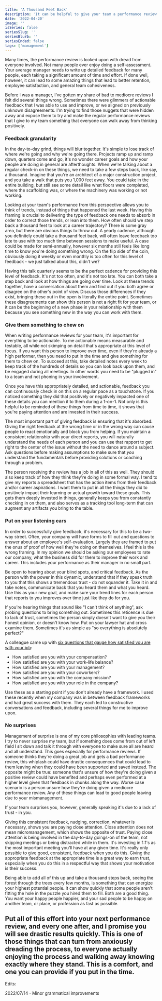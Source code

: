```yaml
---
title: 'A Thousand Feet Back'
description: 'It can be helpful to give your team a performance review every few months. If you put the effort in, you will see just how quickly all things on your team move in a positive direction.'
date: '2022-04-20'
image: ''
isSeries: false
seriesSlug: ''
seriesBlurb: ''
seriesEnded: false
tags: ['management']
---
```


Many times, the performance review is looked upon with dread from everyone involved. Not many people ever enjoy doing a self-assessment. Your average manager needs to write up detailed feedback for many people, each taking a significant amount of time and effort. If done well, however, it can lead to some amazing things that lead to better retention, employee satisfaction, and general team cohesiveness.

Before I was a manager, I've gotten my share of bad to mediocre reviews I felt did several things wrong. Sometimes there were glimmers of actionable feedback that I was able to use and improve, or we aligned on previously unknown disagreements. I'm trying to find those nuggets that were hidden away and expose them to try and make the regular performance reviews that I give to my team something that everyone can walk away from thinking positively.

### Feedback granularity

In the day-to-day grind, things will blur together. It's simple to lose track of where we're going and why we're going there. Projects ramp up and ramp down, quarters come and go, it's no wonder career goals and how your people are doing in general are afterthoughts. When we're talking about a regular check-in on these things, we need to take a few steps back, like say, a thousand. Imagine that you're an architect of a major construction project, and you take a walk that puts you 1,000 feet away. You could take in the entire building, but still see some detail like what floors were completed, where the scaffolding was, or where the machinery was working or not working.

Looking at your team's performance from this perspective allows you to think of trends, instead of things that happened the last week. Having this framing is crucial to delivering the type of feedback one needs to absorb in order to correct those trends, or lean into them. How often should we step back a thousand feet to look at a career trajectory? There is some gray area, but there are obvious things to throw out. A yearly cadence, although you definitely could take a thousand feet back, will often leave feedback too late to use with too much time between sessions to make useful. A case could be made for semi-annually, however six months still feels like long time to know you're doing something wrong. On the flip side of the coin, obviously doing it weekly or even monthly is too often for this level of feedback - we just talked about this, didn't we?

Having this talk quarterly seems to be the perfect cadence for providing this level of feedback. It's not too often, and it's not too late. You can both take a step back and look at how things are going over time. Look at these trends together, have a conversation about them and find out if you both agree or disagree on the other's point of view. Discuss those differences if they exist, bringing these out in the open is literally the entire point. Sometimes these disagreements can show this person is not a right fit for your team, or it can be the beginning of a new phase in your relationship with them because you see something new in the way you can work with them.

### Give them something to chew on

When writing performance reviews for your team, it's important for everything to be actionable. To me actionable means measurable and testable, all while not skimping on detail that's appropriate at this level of focus. If you want this person to improve over time, even if they're already a high performer, then you need to put in the time and give something for them to chew on. To succeed at this, take detailed notes every week to keep track of the hundreds of details so you can look back upon them, and be engaged during all meetings. In other words you need to be "plugged in" to a team and not phoning in your involvement.

Once you have this appropriately detailed, and actionable, feedback you can continuously check in on this on a regular pace as a touchstone. If you noticed something they did that positively or negatively impacted one of these details you can mention it to them during a 1-on-1. Not only is this helpful to be reminded of these things from time to time, it shows that you're paying attention and are invested in their success.

The most important part of giving feedback is ensuring that it's absorbed. Giving the right feedback at the wrong time or in the wrong way can cause people to react emotionally and block you from helping. If you maintain a consistent relationship with your direct reports, you will naturally understand the needs of each person and you can use that rapport to get right to the center of the issue without the need to dance around a subject. Ask questions before making assumptions to make sure that _you_ understand the fundamentals before providing solutions or coaching through a problem.

The person receiving the review has a job in all of this as well. They should also keep track of how they think they're doing in some formal way. I tend to give my reports a spreadsheet that has the action items from their feedback and/or career aspirations. I want them to put in all the things they did to positively impact their learning or actual growth toward these goals. This gets them deeply invested in things, generally keeps you from constantly checking in on them, and also serves as a tracking tool long-term that can augment any artifacts you bring to the table.

### Put on your listening ears

In order to successfully give feedback, it's necessary for this to be a two-way street. Often, your company will have forms to fill out and questions to answer about an employee's self-evaluation. Largely they are framed to put the onus of proof of how well they're doing on themselves. I feel this is the wrong framing. In my opinion we should be asking our employees to rate our company, what the business did for them to improve their work and career. This includes your performance as their manager in no small part.

Be open to hearing about your blind spots, and critical feedback. As the person with the power in this dynamic, understand that if they speak truth to you that this shows a tremendous trust - do not squander it. Take it in and take notes, communicate back that you heard them and what you heard. Use this as your new goal, and make sure your trend lines for each person that reports to you improves over time just like they do for you.

If you're hearing things that sound like "I can't think of anything", ask probing questions to bring something out. Sometimes this reticence is due to lack of trust, sometimes the person simply doesn't want to give you their honest opinion, or doesn't know how. Put on your lawyer hat and cross examine them. Sometimes it's as simple as "so everything is absolutely perfect?"

A colleague came up with [six questions that gauge how satisfied you are with your job](https://blog.robertroskam.com/p/are-you-satisfied-with-your-job):

- How satisfied are you with your compensation?
- How satisfied are you with your work-life balance?
- How satisfied are you with your management?
- How satisfied are you with your coworkers?
- How satisfied are you with the company mission?
- How satisfied are you with your role in the company?

Use these as a starting point if you don't already have a framework. I used these recently when my company was in between feedback frameworks and had great success with them. They each led to constructive conversations and feedback, including several things for me to improve upon.

### No surprises

Management of surprise is one of my core philosophies with leading teams. I try to never surprise my team, but if something does come from out of left field I sit down and talk it through with everyone to make sure all are heard and all understand. This goes especially for performance reviews. If someone thinks they're doing a great job and gets a bad performance review, this whiplash could have drastic consequences that could lead to them leaving when they could have been supported and saved instead. The opposite might be true: someone that's unsure of how they're doing given a positive review could have benefited and perhaps even performed at a higher level given that feedback in chunks along the way. Worse case scenario is a person unsure how they're doing given a mediocre performance review. Any of these things can lead to good people leaving due to your mismanagement.

If your team surprises you, however, generally speaking it's due to a lack of trust - in you.

Giving this consistent feedback, nudging, correction, whatever is necessary, shows you are paying close attention. Close attention does not mean micromanagement, which shows the opposite of trust. Paying close attention is being involved in the day-to-day goings-on of the team, not skipping meetings or being distracted while in them. It's investing in 1:1's as the most important meeting you'll have at any given time. It's really only possible to give good, consistent, feedback when you do this. Giving the appropriate feedback at the appropriate time is a great way to earn trust, especially when you do this in a respectful way that shows your motivation is their success.

Being able to add all of this up and take a thousand steps back, seeing the forest through the trees every few months, is something that can energize your highest potential people. It can show quickly that some people aren't fitting the hole in the puzzle you hired them to fill. Both are a good thing. You want your happy people happier, and your sad people to be happy on another team, or place, or profession as fast as possible.

## Put all of this effort into your next performance review, and every one after, and I promise you will see drastic results quickly. This is one of those things that can turn from anxiously dreading the process, to everyone actually enjoying the process and walking away knowing exactly where they stand. This is a comfort, and one you can provide if you put in the time.

Edits:

2022/07/14 - Minor grammatical improvements
